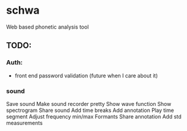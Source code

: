 # schwa
Web based phonetic analysis tool

## TODO:
### Auth: 

* front end password validation (future when I care about it)

### sound

Save sound
Make sound recorder pretty
Show wave function
Show spectrogram
Share sound
Add time breaks
Add annotation
Play time segment
Adjust frequency min/max
Formants
Share annotation
Add std measurements